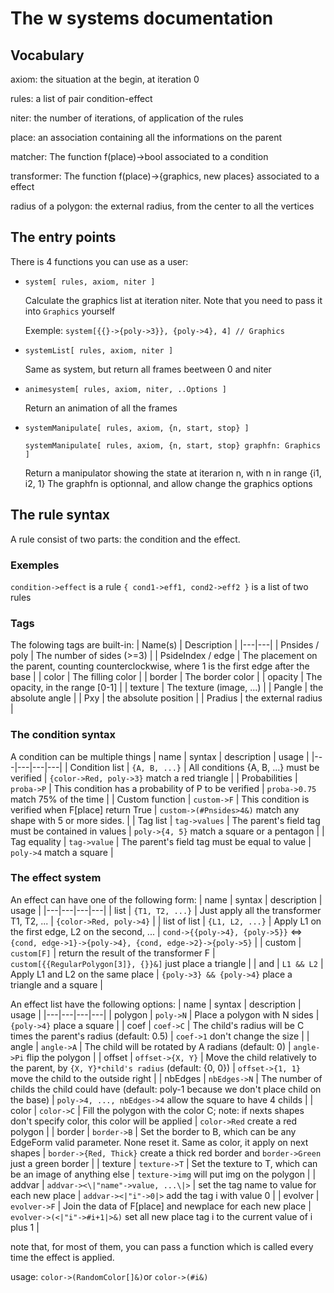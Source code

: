 # The w systems documentation

## Vocabulary
axiom: the situation at the begin, at iteration 0

rules: a list of pair condition-effect

niter: the number of iterations, of application of the rules

place: an association containing all the informations on the parent

matcher: The function f(place)->bool associated to a condition

transformer: The function f(place)->{graphics, new places} associated to a effect

radius of a polygon: the external radius, from the center to all the vertices

## The entry points
There is 4 functions you can use as a user:

- `system[ rules, axiom, niter ]`
  
  Calculate the graphics list at iteration niter.
  Note that you need to pass it into `Graphics` yourself

  Exemple: `system[{{}->{poly->3}}, {poly->4}, 4] // Graphics`
  
- `systemList[ rules, axiom, niter ]`
  
  Same as system, but return all frames beetween 0 and niter
  
- `animesystem[ rules, axiom, niter, ..Options ]`
  
  Return an animation of all the frames
  
- `systemManipulate[ rules, axiom, {n, start, stop} ]`
  
  `systemManipulate[ rules, axiom, {n, start, stop} graphfn: Graphics ]`
  
  Return a manipulator showing the state at iterarion n, with n in range {i1, i2, 1}
  The graphfn is optionnal, and allow change the graphics options

## The rule syntax
A rule consist of two parts: the condition and the effect. 

### Exemples
`condition->effect` is a rule
`{ cond1->eff1, cond2->eff2 }` is a list of two rules

### Tags
The folowing tags are built-in:
| Name(s) | Description |
|---|---|
| Pnsides / poly | The number of sides (>=3) |
| PsideIndex / edge | The placement on the parent, counting counterclockwise, where 1 is the first edge after the base |
| color | The filling color |
| border | The border color |
| opacity | The opacity, in the range [0-1] |
| texture | The texture (image, ...) |
| Pangle | the absolute angle |
| Pxy | the absolute position |
| Pradius | the external radius |

### The condition syntax
A condition can be multiple things
| name | syntax |  description | usage |
|---|---|---|---|
| Condition list | `{A, B, ...}` | All conditions {A, B, ...} must be verified | `{color->Red, poly->3}` match a red triangle |
| Probabilities | `proba->P` | This condition has a probability of P to be verified | `proba->0.75` match 75% of the time |
| Custom function | `custom->F` | This condition is verified when F[place] return True | `custom->(#Pnsides>4&)` match any shape with 5 or more sides. |
| Tag list | `tag->values` | The parent's field tag must be contained in values | `poly->{4, 5}` match a square or a pentagon |
| Tag equality | `tag->value` | The parent's field tag must be equal to value | `poly->4` match a square |


### The effect system
An effect can have one of the following form:
| name | syntax |  description | usage |
|---|---|---|---|
| list | `{T1, T2, ...}` | Just apply all the transformer T1, T2, ... | `{color->Red, poly->4}` |
| list of list | `{L1, L2, ...}` | Apply L1 on the first edge, L2 on the second, ... | `cond->{{poly->4}, {poly->5}}` <=> `{cond, edge->1}->{poly->4}, {cond, edge->2}->{poly->5}` |
| custom | `custom[F]` | return the result of the transformer F | `custom[{{RegularPolygon[3]}, {}}&]` just place a triangle |
| and | `L1 && L2` | Apply L1 and L2 on the same place | `{poly->3} && {poly->4}` place a triangle and a square |

An effect list have the following options:
| name | syntax |  description | usage |
|---|---|---|---|
| polygon | `poly->N` | Place a polygon with N sides | `{poly->4}` place a square |
| coef | `coef->C` | The child's radius will be C times the parent's radius (default: 0.5) | `coef->1` don't change the size |
| angle | `angle->A` | The child will be rotated by A radians (default: 0) | `angle->Pi` flip the polygon |
| offset | `offset->{X, Y}` | Move the child relatively to the parent, by `{X, Y}*child's radius` (default: {0, 0}) | `offset->{1, 1}` move the child to the outside right |
| nbEdges | `nbEdges->N` | The number of childs the child could have (default: poly-1 because we don't place child on the base) | `poly->4, ..., nbEdges->4` allow the square to have 4 childs |
| color |  `color->C` | Fill the polygon with the color C; note: if nexts shapes don't specify color, this color will be applied | `color->Red` create a red polygon |
| border | `border->B` | Set the border to B, which can be any EdgeForm valid parameter. None reset it. Same as color, it apply on next shapes | `border->{Red, Thick}` create a thick red border and `border->Green` just a green border |
| texture | `texture->T` | Set the texture to T, which can be an image of anything else | `texture->img` will put img on the polygon |
| addvar | `addvar-><\|"name"->value, ...\|>` | set the tag name to value for each new place | `addvar-><|"i"->0|>` add the tag i with value 0 |
| evolver | `evolver->F` | Join the data of F[place] and newplace for each new place | `evolver->(<|"i"->#i+1|>&)` set all new place tag i to the current value of i plus 1 |

  note that, for most of them, you can pass a function which is called every time the effect is applied.

  usage: `color->(RandomColor[]&)`or `color->(#i&)`
